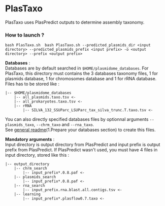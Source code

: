 # PlasTaxo 
 
PlasTaxo uses PlasPredict outputs to determine assembly taxonomy.  

### How to launch ? 

`bash PlasTaxo.sh  bash PlasTaxo.sh --predicted_plasmids_dir <input directory> --predicted_plasmids_prefix <input prefix> -o <output directory> --prefix <output prefix>`

**Databases** :  
Databases are by default searched in `$HOME/plasmidome_databases`. For PlasTaxo, this directory must contains the 3 databases taxonomy files, 1 for plasmids database, 1 for chromosomes database and 1 for rRNA database. Files has to be stored like :  
```
|-- $HOME/plasmidome_databases
	|-- all_plasmids.taxo.tsv <-
	|-- all_prokaryotes.taxo.tsv <- 
	|-- rRNA
		|-- SILVA_132_SSUParc_LSUParc_tax_silva_trunc.T.taxo.tsv <-  
```
You can also directly specified databases files by optionnal arguments `--plasmids_taxo`, `--chrm_taxo` and `--rna_taxo`.   
See [general readme](https://github.com/meb-team/plasmidome_scripts/)(1.Prepare your databases section) to create this files. 	

**Mandatory arguments** :  
Input directory is output directory from PlasPredict and input prefix is output prefix from PlasPredict. If PlasPredict wasn't used, you must have 4 files in input directory, stored like this :    
```
|-- output_directory  
	|-- chrm_search  
		|-- input_prefix*.0.8.paf <-  
	|-- plasmids_search  
		|-- input_prefix*.0.8.paf <-
	|-- rna_search   
		|-- input_prefix.rna.blast.all.contigs.tsv <- 
	|-- learning  
		|-- input_prefix*.plasflow0.7.taxo <-  
```


 		
		
		


